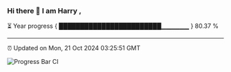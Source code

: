 ### Hi there 👋 I am Harry , 

⏳ Year progress { ████████████████████████▁▁▁▁▁▁ } 80.37 %

---

⏰ Updated on Mon, 21 Oct 2024 03:25:51 GMT

![Progress Bar CI](https://github.com/duykhang68/duykhang68/workflows/Progress%20Bar%20CI/badge.svg)

